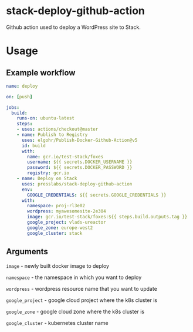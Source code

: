 # stack-deploy-github-action
Github action used to deploy a WordPress site to Stack.

# Usage

## Example workflow

```yaml
name: deploy

on: [push]

jobs:
  build:
    runs-on: ubuntu-latest
    steps:
    - uses: actions/checkout@master
    - name: Publish to Registry
      uses: elgohr/Publish-Docker-Github-Action@v5
      id: build
      with:
        name: gcr.io/test-stack/foxes
        username: ${{ secrets.DOCKER_USERNAME }}
        password: ${{ secrets.DOCKER_PASSWORD }}
        registry: gcr.io
    - name: Deploy on Stack
      uses: presslabs/stack-deploy-github-action
      env:
        GOOGLE_CREDENTIALS: ${{ secrets.GOOGLE_CREDENTIALS }}
      with:
        namespace: proj-rl3e02
        wordpress: myawesomesite-2e304
        image: gcr.io/test-stack/foxes:${{ steps.build.outputs.tag }}
        google_project: vlads-ureactor
        google_zone: europe-west2
        google_cluster: stack
```

## Arguments

`image` - newly built docker image to deploy

`namespace` - the namespace in which you want to deploy

`wordpress` - wordpress resource name that you want to update

`google_project` - google cloud project where the k8s cluster is

`google_zone` - google cloud zone where the k8s cluster is

`google_cluster` - kubernetes cluster name

